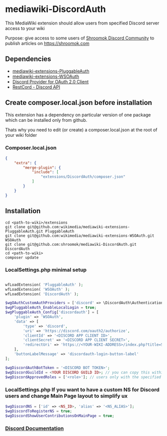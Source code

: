 # mediawiki-DiscordAuth
This MediaWiki extension should allow users from specified Discord server access to your wiki

Purpose: give access to some users of [Shroomok Discord Community](https://discord.com/invite/ngKhQDmymD) to publish articles on https://shroomok.com

## Dependencies

* [mediawiki-extensions-PluggableAuth](https://github.com/wikimedia/mediawiki-extensions-PluggableAuth)
* [mediawiki-extensions-WSOAuth](https://github.com/wikimedia/mediawiki-extensions-WSOAuth)
* [Discord Provider for OAuth 2.0 Client](https://github.com/wohali/oauth2-discord-new)
* [RestCord - Discord API](https://github.com/restcord/restcord)

## Create composer.local.json before installation
This extension has a dependency on particular version of one package which can be installed only from github.

Thats why you need to edit (or create) a composer.local.json at the root of your wiki folder

### Composer.local.json
```json
{
	"extra": {
		"merge-plugin": {
			"include": [
				"extensions/DiscordAuth/composer.json"
			]
		}
	}
}
```

## Installation
```
cd <path-to-wiki>/extensions
git clone git@github.com:wikimedia/mediawiki-extensions-PluggableAuth.git PluggableAuth
git clone git@github.com:wikimedia/mediawiki-extensions-WSOAuth.git WSOAuth
git clone git@github.com:shroomok/mediawiki-DiscordAuth.git DiscordAuth
cd <path-to-wiki>
composer update
```


### LocalSettings.php minimal setup
```php

wfLoadExtension( 'PluggableAuth' );
wfLoadExtension( 'WSOAuth' );
wfLoadExtension( 'DiscordAuth' );

$wgOAuthCustomAuthProviders = ['discord' => \DiscordAuth\AuthenticationProvider\DiscordAuth::class];
$wgPluggableAuth_EnableLocalLogin = true;
$wgPluggableAuth_Config['discordauth'] = [
    'plugin' => 'WSOAuth',
    'data' => [
        'type' => 'discord',
        'uri' => 'https://discord.com/oauth2/authorize',
        'clientId' => '<DISCORD APP CLIENT ID>',
        'clientSecret' => '<DISCORD APP CLIENT SECRET>',
        'redirectUri' => 'https://<YOUR-WIKI-ADDRESS>/index.php?title=Special:PluggableAuthLogin'
    ],
    'buttonLabelMessage' => 'discordauth-login-button-label'
];

$wgDiscordAuthBotToken = '<DISCORD BOT TOKEN>';
$wgDiscordGuildId = <YOUR DISCORD GUILD ID>; // you can copy this within Discord app interface
$wgDiscordApprovedRoles = ['<role>']; // users only with the specified roles will be able to login

```

### LocalSettings.php If you want to have a custom NS for Discord users and change Main Page layout to simplify ux

```php
$wgDiscordNS = ['id' => <NS_ID>, 'alias' => '<NS_ALIAS>'];
$wgDiscordToRegisterNS = true;
$wgDiscordShowUserContributionsOnMainPage = true;
```

### [Discord Documentation](https://discord.com/developers/docs/intro)
